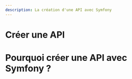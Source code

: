 ```yaml
---
description: La création d'une API avec Symfony
---
```


# Créer une API

# Pourquoi créer une API avec Symfony ?


